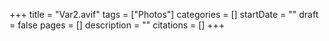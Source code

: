 +++
title = "Var2.avif"
tags = ["Photos"]
categories = []
startDate = ""
draft = false
pages = []
description = ""
citations = []
+++
